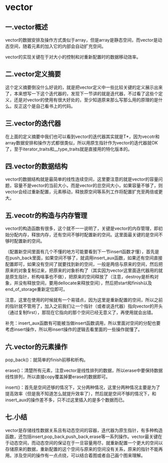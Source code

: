 # vector

## 一.vector概述

vector的数据安排及操作方式类似于array，但是array是静态空间，而vector是动态空间，随着元素的加入它的内部会自动扩充空间。

vector的实现关键在于对大小的控制和对重新配置时的数据移动效率。

## 二.vector定义摘要

这个定义摘要倒没什么好说的，就是把vector定义中一些比较关键的定义展示出来了，本来想写一下这个迭代器的，发现下一节讲的就是迭代器，不过看了这些个定义，还是对vector的使用有很大好处的，至少知道原来那么写那么用的原理的是什么。反正这个是自己看书上的代码。

## 三.vector的迭代器

在上面的定义摘要中我们也可以看到vector的迭代器其实就是T*，因为vecotr和array数据安排和操作方式都很类似，所以用原生指针作为vector的迭代器就OK了，至于iterator_traits和__type_traits就是直接用的特化版本的。

## 四.vector的数据结构

vector的数据结构就是最简单的线性连续空间，这里要注意的就是vector的容量问题，容量不是vector的当前大小，而是vector的总空间大小，如果容量不够了，则vector会经过重新配置，元素移动，释放原空间等系列工作将配置扩充至两倍或更大。

## 五.vecotr的构造与内存管理

vector的构造函数有很多，这个就不一一说明了，关键是vector的内存管理，即初始分配内存，释放内存，还有空间不够时配置新的空间。这里面最关键的是空间不够时配置新的空间。

（配置新空间里面有几个不懂的地方可能要看到下一节insert函数才懂），首先是在push_back里面，如果空间不够了，就调用insert_aux函数，如果还有空间直接配置即可，如果没有空间了就要找到新的空间，一般是两倍与原来的空间，然后把原来的对象复制过来，把原来的对象析构了（其实因为vector这里面迭代器用的就是原生指针，析构啥事也不做），把原来的空间释放了（注意，destroy是析构对象，并没有释放空间，要用dellocate来释放空间），然后把start和finish以及end_of_storage重新定位即可。

注意，这里在使用的时候就有一个易错点，因为这里是重新配置的空间，所以之前的指针就不管用了，加入之前我们让一个指针（或者说迭代器）指向vector的开头（通过复制first），那现在它指向的那个空间已经无意义了，再使用就会出错。

补充：insert_aux函数有可能被当做insert函数调用，所以里面对空间的分配也要考虑insert操作，所以用insert操作的逻辑去看里面的一些操作就懂了。

## 六.vector的元素操作

pop_back()：就简单的finish前移和析构。

erase()：清楚所有元素，注意vector是线性排列的数据，所以erase中要保持数据线性排列，所以直接copy覆盖掉要erase的数据即可。

insert()：首先是空间还够的情况下，又分两种情况，这里分两种情况主要是为了提高效率（但是我不知道怎么就提升效率了），然后就是空间不够的情况下，和insert_aux的操作差不多，只不过这里插入的是多个数据而已。

## 七.小结

vector是存储线性数据关系且有动态空间的容器，迭代器为原生指针，有多种构造函数，还包括insert,pop_back,push_back,erase等一系列操作。vector最关键在于动态空间，而动态空间的保证在于一旦容量用尽，就重新配置一个更大的空间以存储原来的数据，重新配置的这个空间与原来的空间没有关系，原来的指针不能再用。涉及空间的操作有一点点绕，可以结合着图或者自己画个图来理解。